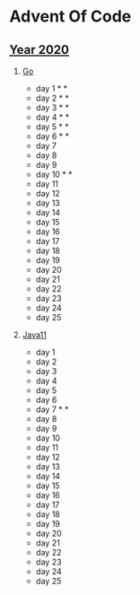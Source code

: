 # Advent Of Code

## [Year 2020](https://adventofcode.com/2020)
   
1. [Go](2020/go)
   - day 1 * *
   - day 2 * *
   - day 3 * *
   - day 4 * *
   - day 5 * *
   - day 6 * *
   - day 7 
   - day 8 
   - day 9 
   - day 10 * *
   - day 11
   - day 12
   - day 13
   - day 14
   - day 15
   - day 16
   - day 17
   - day 18
   - day 19
   - day 20
   - day 21
   - day 22
   - day 23
   - day 24
   - day 25

2. [Java11](2020/java/src/com/wengkee/adventofcode)
   - day 1 
   - day 2 
   - day 3 
   - day 4 
   - day 5 
   - day 6 
   - day 7 * *
   - day 8
   - day 9
   - day 10
   - day 11
   - day 12
   - day 13
   - day 14
   - day 15
   - day 16
   - day 17
   - day 18
   - day 19
   - day 20
   - day 21
   - day 22
   - day 23
   - day 24
   - day 25
